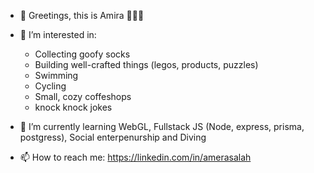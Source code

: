 - 👋 Greetings, this is Amira 🧕🇪🇬

- 👀 I’m interested in:
 	* 	Collecting goofy socks 
  	* 	Building well-crafted things (legos, products, puzzles)
  	* 	Swimming 
  	* 	Cycling 
  	* 	Small, cozy coffeshops
  	* 	knock knock jokes
  	
- 🌱 I’m currently learning WebGL, Fullstack JS (Node, express, prisma, postgress), Social enterpenurship and Diving

- 📫 How to reach me: https://linkedin.com/in/amerasalah

